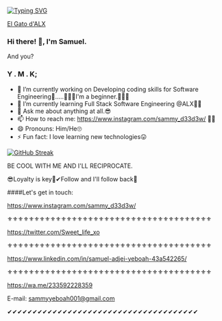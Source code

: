 [![Typing SVG](https://readme-typing-svg.demolab.com?font=Cascadia+code&weight=500&size=25&pause=1000&color=931FA3&background=27000000&center=true&vCenter=true&width=435&lines=Hello+this+is+Samuel;Welcome+to+my+GitHub+page;Follow+for+a+follow+back+and+let's+get+in+touch%F0%9F%98%89)](https://git.io/typing-svg)

[El Gato d'ALX](https://user-images.githubusercontent.com/124172439/227714616-16aad57c-dee0-4d13-a1d5-0a1478ebff4d.png)
### Hi there! 👋, I'm Samuel.
 And you?


### Y . M . K;

- 🔭 I’m currently working on Developing coding skills for Software Engineering👴.....👶👶👶I'm a beginner.🤸‍♂️🤘
- 🌱 I’m currently learning Full Stack Software Engineering @ALX👨‍🎓
- 💬 Ask me about anything at all.😎
- 📫 How to reach me: https://www.instagram.com/sammy_d33d3w/ 👨‍🦳
- 😄 Pronouns: Him/He🙄
- ⚡ Fun fact: I love learning new technologies😛

[![GitHub Streak](https://streak-stats.demolab.com/?user=SammyYeboah)](https://git.io/streak-stats)


BE COOL WITH ME AND I'LL RECIPROCATE.

😎Loyalty is key🔑✔Follow and I'll follow back🤝

####Let's get in touch: 

https://www.instagram.com/sammy_d33d3w/

⚜⚜⚜⚜⚜⚜⚜⚜⚜⚜⚜⚜⚜⚜⚜⚜⚜⚜⚜⚜⚜⚜⚜⚜⚜⚜⚜⚜⚜⚜⚜⚜⚜⚜⚜⚜⚜⚜

https://twitter.com/Sweet_life_xo

⚜⚜⚜⚜⚜⚜⚜⚜⚜⚜⚜⚜⚜⚜⚜⚜⚜⚜⚜⚜⚜⚜⚜⚜⚜⚜⚜⚜⚜⚜⚜⚜⚜⚜⚜⚜⚜⚜

https://www.linkedin.com/in/samuel-adjei-yeboah-43a542265/

⚜⚜⚜⚜⚜⚜⚜⚜⚜⚜⚜⚜⚜⚜⚜⚜⚜⚜⚜⚜⚜⚜⚜⚜⚜⚜⚜⚜⚜⚜⚜⚜⚜⚜⚜⚜⚜⚜

https://wa.me/233592228359

E-mail: sammyyeboah001@gmail.com

✔✔✔✔✔✔✔✔✔✔✔✔✔✔✔✔✔✔✔✔✔✔✔✔✔✔✔✔✔✔✔✔✔✔✔✔✔✔
